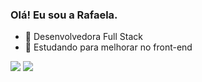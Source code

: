### Olá! Eu sou a Rafaela.

- 🔭 Desenvolvedora Full Stack
- 🌱 Estudando para melhorar no front-end

  
<div> 
  <a href = "mailto:rafaelarodrigls@gmail.com"><img src="https://img.shields.io/badge/-Gmail-%23333?style=for-the-badge&logo=gmail&logoColor=white" target="_blank"></a>
  <a href="https://www.linkedin.com/in/rafaela-rodrigues7" target="_blank"><img src="https://img.shields.io/badge/-LinkedIn-%230077B5?style=for-the-badge&logo=linkedin&logoColor=white" target="_blank"></a> 
</div>

